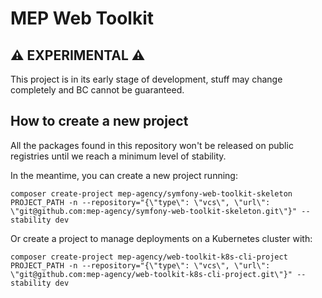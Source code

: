 # MEP Web Toolkit

## :warning: EXPERIMENTAL :warning:

This project is in its early stage of development, stuff may change completely
and BC cannot be guaranteed.

## How to create a new project

All the packages found in this repository won't be released on public
registries until we reach a minimum level of stability.

In the meantime, you can create a new project running:
```shell
composer create-project mep-agency/symfony-web-toolkit-skeleton PROJECT_PATH -n --repository="{\"type\": \"vcs\", \"url\": \"git@github.com:mep-agency/symfony-web-toolkit-skeleton.git\"}" --stability dev
```

Or create a project to manage deployments on a Kubernetes cluster with:
```shell
composer create-project mep-agency/web-toolkit-k8s-cli-project PROJECT_PATH -n --repository="{\"type\": \"vcs\", \"url\": \"git@github.com:mep-agency/web-toolkit-k8s-cli-project.git\"}" --stability dev
```
